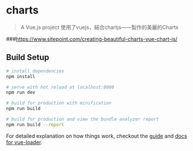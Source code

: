 # charts

> A Vue.js project
> 使用了vuejs，結合chartjs——製作的美麗的Charts

###https://www.sitepoint.com/creating-beautiful-charts-vue-chart-js/

## Build Setup

``` bash
# install dependencies
npm install

# serve with hot reload at localhost:8080
npm run dev

# build for production with minification
npm run build

# build for production and view the bundle analyzer report
npm run build --report
```

For detailed explanation on how things work, checkout the [guide](http://vuejs-templates.github.io/webpack/) and [docs for vue-loader](http://vuejs.github.io/vue-loader).
